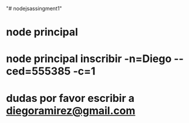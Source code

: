 "# nodejsassingment1" 

# node principal

# node principal inscribir -n=Diego --ced=555385 -c=1

# dudas por favor escribir a diegoramirez@gmail.com